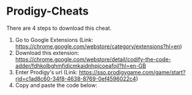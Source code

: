 # Prodigy-Cheats
There are 4 steps to download this cheat.
  1. Go to Google Extensions (Link: https://chrome.google.com/webstore/category/extensions?hl=en)
  2. Download this extension: https://chrome.google.com/webstore/detail/codify-the-code-adder/fdhkolbghmfidicmkaidnhpjcoeafojl?hl=en-GB
  3. Enter Prodigy's url (Link: https://sso.prodigygame.com/game/start?rid=c1ad8c60-34f8-4638-8769-0ef4596022c4)
  4. Copy and paste the code below:
